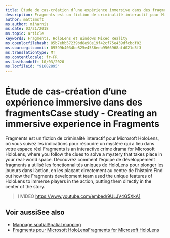```yaml
---
title: Étude de cas-création d’une expérience immersive dans des fragments
description: Fragments est un fiction de criminalité interactif pour Microsoft HoloLens, où vous suivez les indications pour résoudre un mystère qui a lieu dans votre espace réel.
author: mattzmsft
ms.author: miharnis
ms.date: 03/21/2018
ms.topic: article
keywords: Fragments, HoloLens et Windows Mixed Reality
ms.openlocfilehash: 85b7ebb57239bd8e90e19f42cf75e439dfcbdf02
ms.sourcegitcommit: 09599b4034be825e4536eeb9566968afd021d5f3
ms.translationtype: MT
ms.contentlocale: fr-FR
ms.lasthandoff: 10/03/2020
ms.locfileid: "91682895"
---
```

# <a name="case-study---creating-an-immersive-experience-in-fragments"></a><span data-ttu-id="1ce5e-104">Étude de cas-création d’une expérience immersive dans des fragments</span><span class="sxs-lookup"><span data-stu-id="1ce5e-104">Case study - Creating an immersive experience in Fragments</span></span>

<span data-ttu-id="1ce5e-105">Fragments est un fiction de criminalité interactif pour Microsoft HoloLens, où vous suivez les indications pour résoudre un mystère qui a lieu dans votre espace réel.</span><span class="sxs-lookup"><span data-stu-id="1ce5e-105">Fragments is an interactive crime drama for Microsoft HoloLens, where you follow the clues to solve a mystery that takes place in your real-world space.</span></span> <span data-ttu-id="1ce5e-106">Découvrez comment l’équipe de développement fragments a utilisé les fonctionnalités uniques de HoloLens pour plonger les joueurs dans l’action, en les plaçant directement au centre de l’histoire.</span><span class="sxs-lookup"><span data-stu-id="1ce5e-106">Find out how the Fragments development team used the unique features of HoloLens to immerse players in the action, putting them directly in the center of the story.</span></span>



>[!VIDEO https://www.youtube.com/embed/9ULJV4G5XkA]

## <a name="see-also"></a><span data-ttu-id="1ce5e-107">Voir aussi</span><span class="sxs-lookup"><span data-stu-id="1ce5e-107">See also</span></span>
* [<span data-ttu-id="1ce5e-108">Mappage spatial</span><span class="sxs-lookup"><span data-stu-id="1ce5e-108">Spatial mapping</span></span>](../design/spatial-mapping.md)
* [<span data-ttu-id="1ce5e-109">Fragments pour Microsoft HoloLens</span><span class="sxs-lookup"><span data-stu-id="1ce5e-109">Fragments for Microsoft HoloLens</span></span>](https://www.microsoft.com/p/fragments/9nblggh5ggm8)
